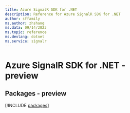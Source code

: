 ```yaml
---
title: Azure SignalR SDK for .NET
description: Reference for Azure SignalR SDK for .NET
author: sffamily
ms.author: zhshang
ms.data: 09/14/2023
ms.topic: reference
ms.devlang: dotnet
ms.service: signalr
---
```

# Azure SignalR SDK for .NET - preview
## Packages - preview
[!INCLUDE [packages](signalr-index.md)]